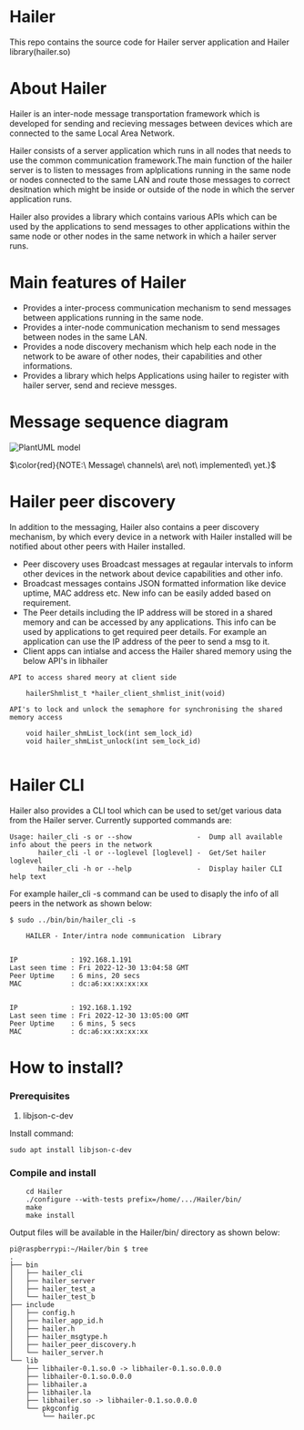 # Hailer

This repo contains the source code for Hailer server application and Hailer library(hailer.so)

# About Hailer

Hailer is an inter-node message transportation framework which is developed for sending and recieving messages between devices which are connected to the same Local Area Network. 

Hailer consists of a server application which runs in all nodes that needs to use the common communication framework.The main function of the hailer server is to listen to messages from aplplications running in the same node or nodes connected to the same LAN and route those messages to correct desitnation which might be inside or outside of the node in which the server application runs.

Hailer also provides a library which contains various APIs which can be used by the applications to send messages to other applications within the same node or other nodes in the same network in which a hailer server runs.

# Main features of Hailer

- Provides a inter-process communication mechanism to send messages between applications running in the same node.
- Provides a inter-node communication mechanism to send messages between nodes in the same LAN.
- Provides a node discovery mechanism which help each node in the network to be aware of other nodes, their capabilities and other informations.
- Provides a library which helps Applications using hailer to register with hailer server, send and recieve messges.

# Message sequence diagram

![PlantUML model](http://www.plantuml.com/plantuml/png/hLDDRvmm4BtxLupIItke5Coj4bM0HGiIeMZ97df2Jh30gh6HCMtKNrydgkD8Nh6osiiUtkpxOERvRjL4wMtcQFt1n48KcQ4r27jY2n6w9SF0n0ZuzjqyayyMZsyHGcJJKcpp8rNeKJx3JIC72j4DVAZPEEcCRnGjJX9Unb6wBEb5DFFHaZ1ELKVLJ-D0nG36nTWwBsozZefIuGdWzmB-r9Zc5z73HRFOcdsddCjV7ZFUTOkDRk5qamGC09LWcX7EVXFDf80aGUXjI_3vgxy6-09bMjN5gR_lZdtQjdsTdfkyHFu_3TrfURHJSUoxSvuNNVUQfXBQS5ebd-Ywmhtv8QCvz6iaTsU8Wl957mzqrP2u8t_Q3vfTvxkmB-3_JsgRiPCKX-jWJyVEh_FD5__zJ0eFYeXraKg3dfJSnWdoYGX1-Gh_je3kd7NvgSgAFY_JfYdgAAHIbcHbseVgM-FwzVQmt0R3Wkmiy10KnBv4gn071udz85Op80XoZRz-6snBOOE4TpDK9WwH2MeA3Zed3jevHdTK3DlC_m00)

$\color{red}{NOTE:\ Message\ channels\ are\ not\ implemented\ yet.}$

# Hailer peer discovery

In addition to the messaging, Hailer also contains a peer discovery mechanism, by which every device in a network with Hailer installed will be notified about other peers with Hailer installed.

- Peer discovery uses Broadcast messages at regaular intervals to inform other devices in the network about device capabilities and other info.
- Broadcast messages contains JSON formatted information like device uptime, MAC address etc. New info can be easily added based on requirement.
- The Peer details including the IP address will be stored in a shared memory and can be accessed by any applications. This info can be used by              applications to get required peer details. For example an application can use the IP address of the peer to send a msg to it.
- Client apps can intialse and access the Hailer shared memory using the below API's in libhailer

```
API to access shared meory at client side

    hailerShmlist_t *hailer_client_shmlist_init(void)
    
API's to lock and unlock the semaphore for synchronising the shared memory access

    void hailer_shmList_lock(int sem_lock_id)
    void hailer_shmList_unlock(int sem_lock_id)
    
```

# Hailer CLI

Hailer also provides a CLI tool which can be used to set/get various data from the Hailer server. Currently supported commands are:

```
Usage: hailer_cli -s or --show                -  Dump all available info about the peers in the network
       hailer_cli -l or --loglevel [loglevel] -  Get/Set hailer loglevel
       hailer_cli -h or --help                -  Display hailer CLI help text
```

For example hailer_cli -s command can be used to disaply the info of all peers in the network as shown below:

```
$ sudo ../bin/bin/hailer_cli -s

    HAILER - Inter/intra node communication  Library


IP             : 192.168.1.191
Last seen time : Fri 2022-12-30 13:04:58 GMT
Peer Uptime    : 6 mins, 20 secs
MAC            : dc:a6:xx:xx:xx:xx


IP             : 192.168.1.192
Last seen time : Fri 2022-12-30 13:05:00 GMT
Peer Uptime    : 6 mins, 5 secs
MAC            : dc:a6:xx:xx:xx:xx
```
# How to install?

### Prerequisites

1) libjson-c-dev

  Install command:
  ```
  sudo apt install libjson-c-dev
  ```
### Compile and install

```
    cd Hailer
    ./configure --with-tests prefix=/home/.../Hailer/bin/
    make
    make install
```
Output files will be available in the Hailer/bin/ directory as shown below:

```
pi@raspberrypi:~/Hailer/bin $ tree
.
├── bin
│   ├── hailer_cli
│   ├── hailer_server
│   ├── hailer_test_a
│   └── hailer_test_b
├── include
│   ├── config.h
│   ├── hailer_app_id.h
│   ├── hailer.h
│   ├── hailer_msgtype.h
│   ├── hailer_peer_discovery.h
│   └── hailer_server.h
└── lib
    ├── libhailer-0.1.so.0 -> libhailer-0.1.so.0.0.0
    ├── libhailer-0.1.so.0.0.0
    ├── libhailer.a
    ├── libhailer.la
    ├── libhailer.so -> libhailer-0.1.so.0.0.0
    └── pkgconfig
        └── hailer.pc
```



